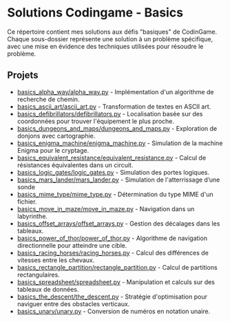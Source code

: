 # Solutions Codingame - Basics

Ce répertoire contient mes solutions aux défis "basiques" de CodinGame. Chaque sous-dossier représente une solution à un problème spécifique, avec une mise en évidence des techniques utilisées pour résoudre le problème.

## Projets

- [basics_alpha_way/alpha_way.py](./basics_alpha_way/alpha_way.py) - Implémentation d'un algorithme de recherche de chemin.
- [basics_ascii_art/ascii_art.py](./basics_ascii_art/ascii_art.py) - Transformation de textes en ASCII art.
- [basics_defibrillators/defibrillators.py](./basics_defibrillators/defibrillators.py) - Localisation basée sur des coordonnées pour trouver l'équipement le plus proche.
- [basics_dungeons_and_maps/dungeons_and_maps.py](./basics_dungeons_and_maps/dungeons_and_maps.py) - Exploration de donjons avec cartographie.
- [basics_enigma_machine/enigma_machine.py](./basics_enigma_machine/enigma_machine.py) - Simulation de la machine Enigma pour le cryptage.
- [basics_equivalent_resistance/equivalent_resistance.py](./basics_equivalent_resistance/equivalent_resistance.py) - Calcul de résistances équivalentes dans un circuit.
- [basics_logic_gates/logic_gates.py](./basics_logic_gates/logic_gates.py) - Simulation des portes logiques.
- [basics_mars_lander/mars_lander.py](./basics_mars_lander/mars_lander.py) - Simulation de l'atterrissage d’une sonde
- [basics_mime_type/mime_type.py](./basics_mime_type/mime_type.py) - Détermination du type MIME d'un fichier.
- [basics_move_in_maze/move_in_maze.py](./basics_move_in_maze/move_in_maze.py) - Navigation dans un labyrinthe.
- [basics_offset_arrays/offset_arrays.py](./basics_offset_arrays/offset_arrays.py) - Gestion des décalages dans les tableaux.
- [basics_power_of_thor/power_of_thor.py](./basics_power_of_thor/power_of_thor.py) - Algorithme de navigation directionnelle pour atteindre une cible.
- [basics_racing_horses/racing_horses.py](./basics_racing_horses/racing_horses.py) - Calcul des différences de vitesses entre les chevaux.
- [basics_rectangle_partition/rectangle_partition.py](./basics_rectangle_partition/rectangle_partition.py) - Calcul de partitions rectangulaires.
- [basics_spreadsheet/spreadsheet.py](./basics_spreadsheet/spreadsheet.py) - Manipulation et calculs sur des tableaux de données.
- [basics_the_descent/the_descent.py](./basics_the_descent/the_descent.py) -  Stratégie d'optimisation pour naviguer entre des obstacles verticaux.
- [basics_unary/unary.py](./basics_unary/unary.py) - Conversion de numéros en notation unaire.
